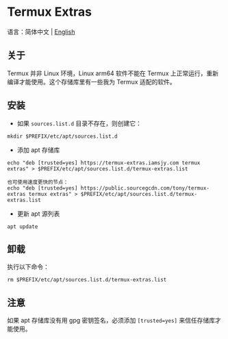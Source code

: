 # Termux Extras
  语言：简体中文 | [English](README.md)
## 关于
Termux 并非 Linux 环境，Linux arm64 软件不能在 Termux 上正常运行，重新编译才能使用。这个存储库里有一些我为 Termux 适配的软件。
## 安装
- 如果 `sources.list.d` 目录不存在，则创建它：
```
mkdir $PREFIX/etc/apt/sources.list.d
```
- 添加 apt 存储库
```
echo "deb [trusted=yes] https://termux-extras.iamsjy.com termux extras" > $PREFIX/etc/apt/sources.list.d/termux-extras.list

也可使用速度更快的节点：
echo "deb [trusted=yes] https://public.sourcegcdn.com/tony/termux-extras termux extras" > $PREFIX/etc/apt/sources.list.d/termux-extras.list
```
- 更新 apt 源列表
```
apt update
```
## 卸载
执行以下命令：
```
rm $PREFIX/etc/apt/sources.list.d/termux-extras.list
```

## 注意
如果 apt 存储库没有用 gpg 密钥签名，必须添加 `[trusted=yes]` 来信任存储库才能使用。
